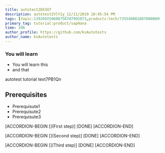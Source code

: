 ```yaml
---
title: autotest2EK3U7
description: autotest2VlY1y_12/11/2019 10:45:54 PM
tags: [topic:139269250608756787992873,products:tech/73554900100700000996,tutorial:experience/advanced]
primary_tag: tutorial:product/sapHana
time: 346
author_profile: https://github.com/ksAutotests
author_name: ksAutotests
---
```

### You will learn
- You will learn this
- and that

autotest tutorial text7PB1Qn

## Prerequisites
- Prerequisute1
- Prerequisute2
- Prerequisute3

[ACCORDION-BEGIN [](First step)]
[DONE]
[ACCORDION-END]

[ACCORDION-BEGIN [](Second step)]
[DONE]
[ACCORDION-END]

[ACCORDION-BEGIN [](Third step)]
[DONE]
[ACCORDION-END]

